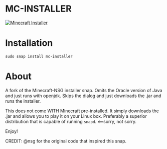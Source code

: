 # MC-INSTALLER

[![Minecraft Installer](https://snapcraft.io/mc-installer/badge.svg)](https://snapcraft.io/mc-installer)

# Installation
`sudo snap install mc-installer`

# About
A fork of the Minecraft-NSG installer snap. Omits the Oracle version of Java and just runs with openjdk. Skips the dialog and just downloads the .jar and runs the installer.

This does not come WITH Minecraft pre-installed. It simply downloads the .jar and allows you to play it on your Linux box. Preferably a superior distribution that is capable of running `snapd`. <==sorry, not sorry.

Enjoy!

CREDIT: @nsg for the original code that inspired this snap. 
